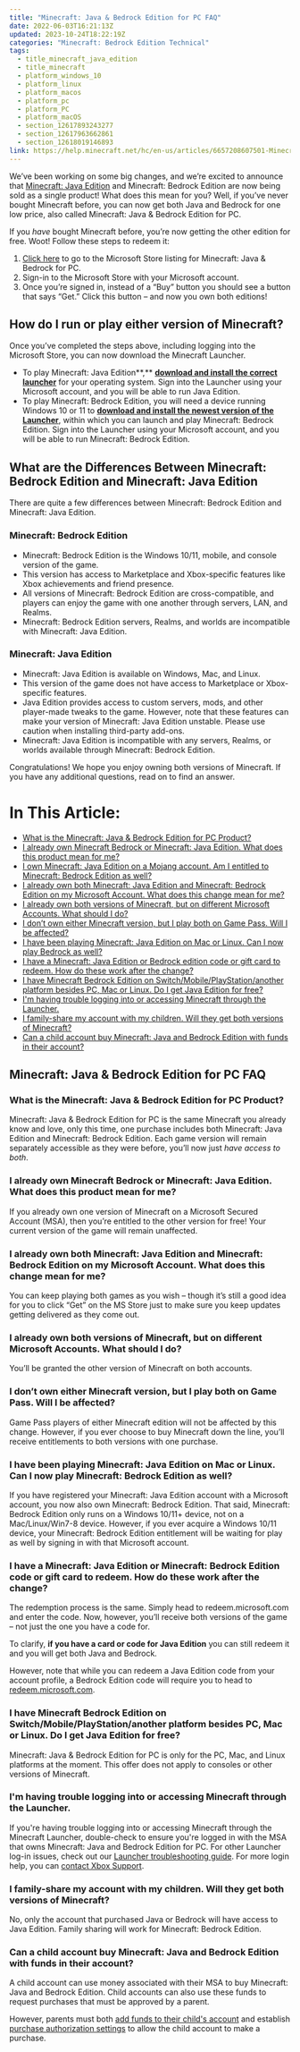 ```yaml
---
title: "Minecraft: Java & Bedrock Edition for PC FAQ"
date: 2022-06-03T16:21:13Z
updated: 2023-10-24T18:22:19Z
categories: "Minecraft: Bedrock Edition Technical"
tags:
  - title_minecraft_java_edition
  - title_minecraft
  - platform_windows_10
  - platform_linux
  - platform_macos
  - platform_pc
  - platform_PC
  - platform_macOS
  - section_12617893243277
  - section_12617963662861
  - section_12618019146893
link: https://help.minecraft.net/hc/en-us/articles/6657208607501-Minecraft-Java-Bedrock-Edition-for-PC-FAQ
---
```


We’ve been working on some big changes, and we’re excited to announce that [Minecraft: Java Edition](https://minecraft.net/download) and Minecraft: Bedrock Edition are now being sold as a single product! What does this mean for you? Well, if you’ve never bought Minecraft before, you can now get both Java and Bedrock for one low price, also called Minecraft: Java & Bedrock Edition for PC.

If you *have* bought Minecraft before, you’re now getting the other edition for free. Woot! Follow these steps to redeem it:

1.  [Click here](https://aka.ms/JavaBedrockEdition) to go to the Microsoft Store listing for Minecraft: Java & Bedrock for PC.
2.  Sign-in to the Microsoft Store with your Microsoft account.
3.  Once you’re signed in, instead of a “Buy” button you should see a button that says “Get.” Click this button – and now you own both editions!

## How do I run or play either version of Minecraft?

Once you’ve completed the steps above, including logging into the Microsoft Store, you can now download the Minecraft Launcher. 

- To play Minecraft: Java Edition**,** [**download and install the correct launcher**](https://aka.ms/MinecraftLauncher) for your operating system. Sign into the Launcher using your Microsoft account, and you will be able to run Java Edition.  
- To play Minecraft: Bedrock Edition, you will need a device running Windows 10 or 11 to [**download and install the newest version of the Launcher**](https://aka.ms/MinecraftLauncher), within which you can launch and play Minecraft: Bedrock Edition. Sign into the Launcher using your Microsoft account, and you will be able to run Minecraft: Bedrock Edition.  

## What are the Differences Between Minecraft: Bedrock Edition and Minecraft: Java Edition

There are quite a few differences between Minecraft: Bedrock Edition and Minecraft: Java Edition.

### Minecraft: Bedrock Edition

- Minecraft: Bedrock Edition is the Windows 10/11, mobile, and console version of the game.
- This version has access to Marketplace and Xbox-specific features like Xbox achievements and friend presence.
- All versions of Minecraft: Bedrock Edition are cross-compatible, and players can enjoy the game with one another through servers, LAN, and Realms.
- Minecraft: Bedrock Edition servers, Realms, and worlds are incompatible with Minecraft: Java Edition.

### Minecraft: Java Edition

- Minecraft: Java Edition is available on Windows, Mac, and Linux.
- This version of the game does not have access to Marketplace or Xbox-specific features.
- Java Edition provides access to custom servers, mods, and other player-made tweaks to the game. However, note that these features can make your version of Minecraft: Java Edition unstable. Please use caution when installing third-party add-ons.
- Minecraft: Java Edition is incompatible with any servers, Realms, or worlds available through Minecraft: Bedrock Edition.

Congratulations! We hope you enjoy owning both versions of Minecraft. If you have any additional questions, read on to find an answer.

# In This Article:

- [What is the Minecraft: Java & Bedrock Edition for PC Product?](#what-is-the-minecraft-java--bedrock-edition-for-pc-product)
- [I already own Minecraft Bedrock or Minecraft: Java Edition. What does this product mean for me?](#i-already-own-minecraft-bedrock-or-minecraft-java-edition-what-does-this-product-mean-for-me)
- [I own Minecraft: Java Edition on a Mojang account. Am I entitled to Minecraft: Bedrock Edition as well?](#h_01GB3FXWTMF77QB6559520K9D5)
- [I already own both Minecraft: Java Edition and Minecraft: Bedrock Edition on my Microsoft Account. What does this change mean for me?](#i-already-own-both-minecraft-java-edition-and-minecraft-bedrock-edition-on-my-microsoft-account-what-does-this-change-mean-for-me)
- [I already own both versions of Minecraft, but on different Microsoft Accounts. What should I do?](#i-already-own-both-versions-of-minecraft-but-on-different-microsoft-accounts-what-should-i-do)
- [I don’t own either Minecraft version, but I play both on Game Pass. Will I be affected?](#i-dont-own-either-minecraft-version-but-i-play-both-on-game-pass-will-i-be-affected)
- [I have been playing Minecraft: Java Edition on Mac or Linux. Can I now play Bedrock as well?](#i-have-been-playing-minecraft-java-edition-on-mac-or-linux-can-i-now-play-minecraft-bedrock-edition-as-well)
- [I have a Minecraft: Java Edition or Bedrock edition code or gift card to redeem. How do these work after the change?](#i-have-a-minecraft-java-edition-or-minecraft-bedrock-edition-code-or-gift-card-to-redeem-how-do-these-work-after-the-change)
- [I have Minecraft Bedrock Edition on Switch/Mobile/PlayStation/another platform besides PC, Mac or Linux. Do I get Java Edition for free?](#i-have-minecraft-bedrock-edition-on-switchmobileplaystationanother-platform-besides-pc-mac-or-linux-do-i-get-java-edition-for-free)
- [I'm having trouble logging into or accessing Minecraft through the Launcher.](#im-having-trouble-logging-into-or-accessing-minecraft-through-the-launcher)
- [I family-share my account with my children. Will they get both versions of Minecraft?](#i-family-share-my-account-with-my-children-will-they-get-both-versions-of-minecraft)
- [Can a child account buy Minecraft: Java and Bedrock Edition with funds in their account?](#can-a-child-account-buy-minecraft-java-and-bedrock-edition-with-funds-in-their-account)

## Minecraft: Java & Bedrock Edition for PC FAQ

### What is the Minecraft: Java & Bedrock Edition for PC Product?

Minecraft: Java & Bedrock Edition for PC is the same Minecraft you already know and love, only this time, one purchase includes both Minecraft: Java Edition and Minecraft: Bedrock Edition. Each game version will remain separately accessible as they were before, you’ll now just *have access to both*.

### I already own Minecraft Bedrock or Minecraft: Java Edition. What does this product mean for me?

If you already own one version of Minecraft on a Microsoft Secured Account (MSA), then you’re entitled to the other version for free! Your current version of the game will remain unaffected.

### I already own both Minecraft: Java Edition and Minecraft: Bedrock Edition on my Microsoft Account. What does this change mean for me?

You can keep playing both games as you wish – though it’s still a good idea for you to click “Get” on the MS Store just to make sure you keep updates getting delivered as they come out.

### I already own both versions of Minecraft, but on different Microsoft Accounts. What should I do?

You’ll be granted the other version of Minecraft on both accounts.

### I don’t own either Minecraft version, but I play both on Game Pass. Will I be affected?

Game Pass players of either Minecraft edition will not be affected by this change. However, if you ever choose to buy Minecraft down the line, you’ll receive entitlements to both versions with one purchase.

### I have been playing Minecraft: Java Edition on Mac or Linux. Can I now play Minecraft: Bedrock Edition as well?

If you have registered your Minecraft: Java Edition account with a Microsoft account, you now also own Minecraft: Bedrock Edition. That said, Minecraft: Bedrock Edition only runs on a Windows 10/11+ device, not on a Mac/Linux/Win7-8 device. However, if you ever acquire a Windows 10/11 device, your Minecraft: Bedrock Edition entitlement will be waiting for play as well by signing in with that Microsoft account.

### I have a Minecraft: Java Edition or Minecraft: Bedrock Edition code or gift card to redeem. How do these work after the change?

The redemption process is the same. Simply head to redeem.microsoft.com and enter the code. Now, however, you’ll receive both versions of the game – not just the one you have a code for.

To clarify, **if you have a card or code for Java Edition** you can still redeem it and you will get both Java and Bedrock.

However, note that while you can redeem a Java Edition code from your account profile, a Bedrock Edition code will require you to head to [redeem.microsoft.com](https://redeem.microsoft.com/).

### I have Minecraft Bedrock Edition on Switch/Mobile/PlayStation/another platform besides PC, Mac or Linux. Do I get Java Edition for free?

Minecraft: Java & Bedrock Edition for PC is only for the PC, Mac, and Linux platforms at the moment. This offer does not apply to consoles or other versions of Minecraft.

### I'm having trouble logging into or accessing Minecraft through the Launcher.

If you're having trouble logging into or accessing Minecraft through the Minecraft Launcher, double-check to ensure you're logged in with the MSA that owns Minecraft: Java and Bedrock Edition for PC. For other Launcher log-in issues, check out our [Launcher troubleshooting guide](https://help.minecraft.net/hc/en-us/articles/6662588435597). For more login help, you can [contact Xbox Support](https://support.xbox.com/en-US/contact-us).

### I family-share my account with my children. Will they get both versions of Minecraft?

No, only the account that purchased Java or Bedrock will have access to Java Edition. Family sharing will work for Minecraft: Bedrock Edition.

### Can a child account buy Minecraft: Java and Bedrock Edition with funds in their account?

A child account can use money associated with their MSA to buy Minecraft: Java and Bedrock Edition. Child accounts can also use these funds to request purchases that must be approved by a parent.

However, parents must both [add funds to their child's account](https://support.microsoft.com/en-us/account-billing/add-money-to-your-family-member-s-microsoft-account-d2a4d821-4d8b-fe19-49f1-c21d51f18aa7) and establish [purchase authorization settings](https://support.microsoft.com/en-us/account-billing/spending-limits-in-family-safety-f30d6801-165d-9f86-3fe7-063245c0449b) to allow the child account to make a purchase.

